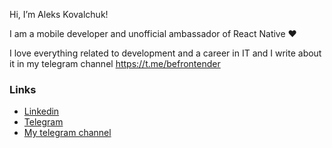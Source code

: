 Hi, I’m Aleks Kovalchuk!

I am a mobile developer and unofficial ambassador of React Native ❤️

I love everything related to development and a career in IT and I write about it in my telegram channel https://t.me/befrontender

### Links
- [Linkedin](https://www.linkedin.com/in/aleksandr-kovalchuk)
- [Telegram](https://t.me/kopchikovich)
- [My telegram channel](https://t.me/befrontender)
